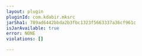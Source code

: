 ```yaml
---
layout: plugin
pluginId: com.kdabir.mksrc
jarSha1: 789ad6442bbda2b3fbc1323f5663337a36cf961c
isJarAvailable: true
error: NONE
violations: []

---
```

